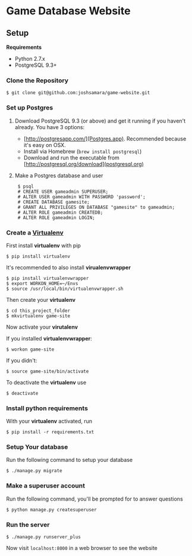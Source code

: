 # Game Database Website
## Setup
**Requirements**

* Python 2.7.x
* PostgreSQL 9.3+


### Clone the Repository

    $ git clone git@github.com:joshsamara/game-website.git

### Set up Postgres

1. Download PostgreSQL 9.3 (or above) and get it running if you haven't already.
   You have 3 options:
    - [http://postgresapp.com/](Postgres.app). Recommended because it's easy on
      OSX.
    - Install via Homebrew (`brew install postgresql`)
    - Download and run the executable from
      [http://postgresql.org/download](postgresql.org)

2. Make a Postgres database and user

        $ psql
        # CREATE USER gameadmin SUPERUSER;
        # ALTER USER gameadmin WITH PASSWORD 'password';
        # CREATE DATABASE gamesite;
        # GRANT ALL PRIVILEGES ON DATABASE "gamesite" to gameadmin;
        # ALTER ROLE gameadmin CREATEDB;
        # ALTER ROLE gameadmin LOGIN;

### Create a [Virtualenv](http://docs.python-guide.org/en/latest/dev/virtualenvs/)
First install **virtualenv** with pip

    $ pip install virtualenv

It's recommended to also install **virualenvwrapper**

    $ pip install virtualenvwrapper
    $ export WORKON_HOME=~/Envs
    $ source /usr/local/bin/virtualenvwrapper.sh

Then create your **virtualenv**

    $ cd this_project_folder
    $ mkvirtualenv game-site

Now activate your **virutalenv**

If you installed **virtualenvwrapper**:

    $ workon game-site

If you didn't:

    $ source game-site/bin/activate

To deactivate the **virtualenv** use

    $ deactivate

### Install python requirements
With your **virtualenv** activated, run

    $ pip install -r requirements.txt

### Setup Your database
Run the following command to setup your database

    $ ./manage.py migrate

### Make a superuser account
Run the following command, you'll be prompted for to answer questions

    $ python manage.py createsuperuser


### Run the server

    $ ./manage.py runserver_plus

Now visit `localhost:8000` in a web browser to see the website
